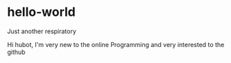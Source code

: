 # hello-world
Just another respiratory

Hi hubot, I'm very new to the online Programming and very interested to the github
